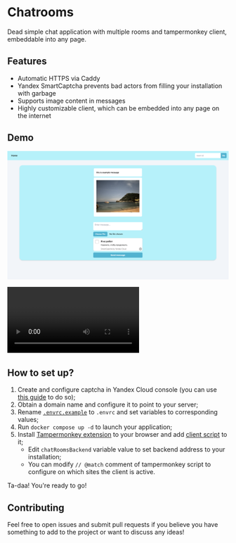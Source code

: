# Chatrooms

Dead simple chat application with multiple rooms and tampermonkey client, embeddable into any page.

## Features

- Automatic HTTPS via Caddy
- Yandex SmartCaptcha prevents bad actors from filling your installation with garbage
- Supports image content in messages
- Highly customizable client, which can be embedded into any page on the internet

## Demo

![Chat](./screenshots/chat.png)

![Client demo](./screenshots/embedded-client.mp4)

## How to set up?

1. Create and configure captcha in Yandex Cloud console (you can use [this guide](https://yandex.cloud/en/docs/smartcaptcha/quickstart#creat-captcha) to do so);
2. Obtain a domain name and configure it to point to your server;
3. Rename [`.envrc.example`](./.envrc.example) to `.envrc` and set variables to corresponding values;
4. Run `docker compose up -d` to launch your application;
5. Install [Tampermonkey extension](https://www.tampermonkey.net) to your browser and add [client script](./tampermonkey/script.js) to it;
    - Edit `chatRoomsBackend` variable value to set backend address to your installation;
    - You can modify `// @match` comment of tampermonkey script to configure on which sites the client is active.

Ta-daa! You're ready to go!

## Contributing

Feel free to open issues and submit pull requests if you believe you have something to add to the project or want to discuss any ideas!
